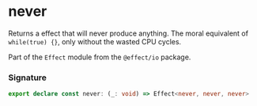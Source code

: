 # never

Returns a effect that will never produce anything. The moral equivalent of
`while(true) {}`, only without the wasted CPU cycles.

Part of the `Effect` module from the `@effect/io` package.

### Signature

```typescript
export declare const never: (_: void) => Effect<never, never, never>
```
